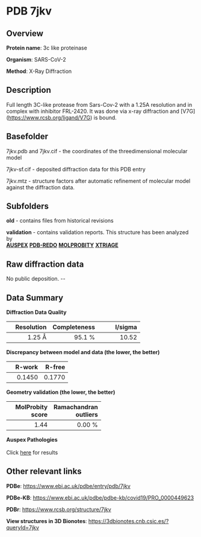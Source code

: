 # PDB 7jkv

## Overview

**Protein name**: 3c like proteinase

**Organism**: SARS-CoV-2

**Method**: X-Ray Diffraction

## Description

Full length 3C-like protease from Sars-Cov-2 with a 1.25A resolution and in complex with inhibitor FRL-2420. It was done via x-ray diffraction and [V7G] (https://www.rcsb.org/ligand/V7G) is bound.

## Basefolder

7jkv.pdb and 7jkv.cif - the coordinates of the threedimensional molecular model

7jkv-sf.cif - deposited diffraction data for this PDB entry

7jkv.mtz - structure factors after automatic refinement of molecular model against the diffraction data.

## Subfolders



**old** - contains files from historical revisions

**validation** - contains validation reports. This structure has been analyzed by <br>[**AUSPEX**](https://github.com/thorn-lab/coronavirus_structural_task_force/tree/master/pdb/3c_like_proteinase/SARS-CoV-2/7jkv/validation/auspex) [**PDB-REDO**](https://github.com/thorn-lab/coronavirus_structural_task_force/tree/master/pdb/3c_like_proteinase/SARS-CoV-2/7jkv/validation/pdb-redo) [**MOLPROBITY**](https://github.com/thorn-lab/coronavirus_structural_task_force/tree/master/pdb/3c_like_proteinase/SARS-CoV-2/7jkv/validation/molprobity) [**XTRIAGE**](https://github.com/thorn-lab/coronavirus_structural_task_force/blob/master/pdb/3c_like_proteinase/SARS-CoV-2/7jkv/validation/Xtriage_output.log)  



## Raw diffraction data

No public deposition. --<br> 

## Data Summary
**Diffraction Data Quality**

|   | Resolution | Completeness| I/sigma |
|---|-------------:|----------------:|--------------:|
|   |1.25 Å|95.1  %|<img width=50/>10.52|

**Discrepancy between model and data (the lower, the better)**

|   | **R-work**| **R-free**   
|---|-------------:|----------------:|           
||  0.1450|  0.1770|

**Geometry validation (the lower, the better)**

|   |**MolProbity<br>score**| **Ramachandran<br>outliers** 
|---|-------------:|----------------:|
||  1.44|  0.00 %|

**Auspex Pathologies**<br> <br>Click [here](https://github.com/thorn-lab/coronavirus_structural_task_force/blob/master/pdb/3c_like_proteinase/SARS-CoV-2/7jkv/validation/auspex/7jkv_auspex_comments.txt)  for results

 



## Other relevant links 
**PDBe**:  https://www.ebi.ac.uk/pdbe/entry/pdb/7jkv

**PDBe-KB**: https://www.ebi.ac.uk/pdbe/pdbe-kb/covid19/PRO_0000449623 
 
**PDBr**: https://www.rcsb.org/structure/7jkv 

**View structures in 3D Bionotes**: https://3dbionotes.cnb.csic.es/?queryId=7jkv

